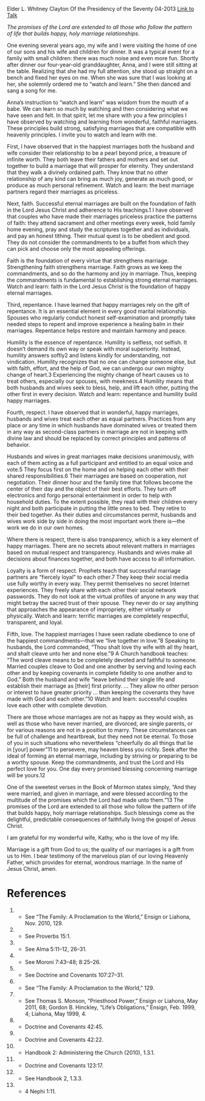 Elder L. Whitney Clayton
Of the Presidency of the Seventy
04-2013
[Link to Talk](https://www.churchofjesuschrist.org/study/general-conference/2013/04/marriage-watch-and-learn?lang=eng)

_The promises of the Lord are extended to all those who follow the pattern of life that builds happy, holy marriage relationships._

One evening several years ago, my wife and I were visiting the home of one of our sons and his wife and children for dinner. It was a typical event for a family with small children: there was much noise and even more fun. Shortly after dinner our four-year-old granddaughter, Anna, and I were still sitting at the table. Realizing that she had my full attention, she stood up straight on a bench and fixed her eyes on me. When she was sure that I was looking at her, she solemnly ordered me to “watch and learn.” She then danced and sang a song for me.

Anna’s instruction to “watch and learn” was wisdom from the mouth of a babe. We can learn so much by watching and then considering what we have seen and felt. In that spirit, let me share with you a few principles I have observed by watching and learning from wonderful, faithful marriages. These principles build strong, satisfying marriages that are compatible with heavenly principles. I invite you to watch and learn with me.

First, I have observed that in the happiest marriages both the husband and wife consider their relationship to be a pearl beyond price, a treasure of infinite worth. They both leave their fathers and mothers and set out together to build a marriage that will prosper for eternity. They understand that they walk a divinely ordained path. They know that no other relationship of any kind can bring as much joy, generate as much good, or produce as much personal refinement. Watch and learn: the best marriage partners regard their marriages as priceless.

Next, faith. Successful eternal marriages are built on the foundation of faith in the Lord Jesus Christ and adherence to His teachings.1 I have observed that couples who have made their marriages priceless practice the patterns of faith: they attend sacrament and other meetings every week, hold family home evening, pray and study the scriptures together and as individuals, and pay an honest tithing. Their mutual quest is to be obedient and good. They do not consider the commandments to be a buffet from which they can pick and choose only the most appealing offerings.



Faith is the foundation of every virtue that strengthens marriage. Strengthening faith strengthens marriage. Faith grows as we keep the commandments, and so do the harmony and joy in marriage. Thus, keeping the commandments is fundamental to establishing strong eternal marriages. Watch and learn: faith in the Lord Jesus Christ is the foundation of happy eternal marriages.

Third, repentance. I have learned that happy marriages rely on the gift of repentance. It is an essential element in every good marital relationship. Spouses who regularly conduct honest self-examination and promptly take needed steps to repent and improve experience a healing balm in their marriages. Repentance helps restore and maintain harmony and peace.

Humility is the essence of repentance. Humility is selfless, not selfish. It doesn’t demand its own way or speak with moral superiority. Instead, humility answers softly2 and listens kindly for understanding, not vindication. Humility recognizes that no one can change someone else, but with faith, effort, and the help of God, we can undergo our own mighty change of heart.3 Experiencing the mighty change of heart causes us to treat others, especially our spouses, with meekness.4 Humility means that both husbands and wives seek to bless, help, and lift each other, putting the other first in every decision. Watch and learn: repentance and humility build happy marriages.

Fourth, respect. I have observed that in wonderful, happy marriages, husbands and wives treat each other as equal partners. Practices from any place or any time in which husbands have dominated wives or treated them in any way as second-class partners in marriage are not in keeping with divine law and should be replaced by correct principles and patterns of behavior.

Husbands and wives in great marriages make decisions unanimously, with each of them acting as a full participant and entitled to an equal voice and vote.5 They focus first on the home and on helping each other with their shared responsibilities.6 Their marriages are based on cooperation, not negotiation. Their dinner hour and the family time that follows become the center of their day and the object of their best efforts. They turn off electronics and forgo personal entertainment in order to help with household duties. To the extent possible, they read with their children every night and both participate in putting the little ones to bed. They retire to their bed together. As their duties and circumstances permit, husbands and wives work side by side in doing the most important work there is—the work we do in our own homes.

Where there is respect, there is also transparency, which is a key element of happy marriages. There are no secrets about relevant matters in marriages based on mutual respect and transparency. Husbands and wives make all decisions about finances together, and both have access to all information.

Loyalty is a form of respect. Prophets teach that successful marriage partners are “fiercely loyal” to each other.7 They keep their social media use fully worthy in every way. They permit themselves no secret Internet experiences. They freely share with each other their social network passwords. They do not look at the virtual profiles of anyone in any way that might betray the sacred trust of their spouse. They never do or say anything that approaches the appearance of impropriety, either virtually or physically. Watch and learn: terrific marriages are completely respectful, transparent, and loyal.

Fifth, love. The happiest marriages I have seen radiate obedience to one of the happiest commandments—that we “live together in love.”8 Speaking to husbands, the Lord commanded, “Thou shalt love thy wife with all thy heart, and shalt cleave unto her and none else.”9 A Church handbook teaches: “The word cleave means to be completely devoted and faithful to someone. Married couples cleave to God and one another by serving and loving each other and by keeping covenants in complete fidelity to one another and to God.” Both the husband and wife “leave behind their single life and establish their marriage as [their] first priority. … They allow no other person or interest to have greater priority … than keeping the covenants they have made with God and each other.”10 Watch and learn: successful couples love each other with complete devotion.

There are those whose marriages are not as happy as they would wish, as well as those who have never married, are divorced, are single parents, or for various reasons are not in a position to marry. These circumstances can be full of challenge and heartbreak, but they need not be eternal. To those of you in such situations who nevertheless “cheerfully do all things that lie in [your] power”11 to persevere, may heaven bless you richly. Seek after the ideal of forming an eternal marriage, including by striving or preparing to be a worthy spouse. Keep the commandments, and trust the Lord and His perfect love for you. One day every promised blessing concerning marriage will be yours.12

One of the sweetest verses in the Book of Mormon states simply, “And they were married, and given in marriage, and were blessed according to the multitude of the promises which the Lord had made unto them.”13 The promises of the Lord are extended to all those who follow the pattern of life that builds happy, holy marriage relationships. Such blessings come as the delightful, predictable consequences of faithfully living the gospel of Jesus Christ.

I am grateful for my wonderful wife, Kathy, who is the love of my life.

Marriage is a gift from God to us; the quality of our marriages is a gift from us to Him. I bear testimony of the marvelous plan of our loving Heavenly Father, which provides for eternal, wondrous marriage. In the name of Jesus Christ, amen.

# References
1. - See “The Family: A Proclamation to the World,” Ensign or Liahona, Nov. 2010, 129.
2. - See Proverbs 15:1.
3. - See Alma 5:11–12, 26–31.
4. - See Moroni 7:43–48; 8:25–26.
5. - See Doctrine and Covenants 107:27–31.
6. - See “The Family: A Proclamation to the World,” 129.
7. - See Thomas S. Monson, “Priesthood Power,” Ensign or Liahona, May 2011, 68; Gordon B. Hinckley, “Life’s Obligations,” Ensign, Feb. 1999, 4; Liahona, May 1999, 4.
8. - Doctrine and Covenants 42:45.
9. - Doctrine and Covenants 42:22.
10. - Handbook 2: Administering the Church (2010), 1.3.1.
11. - Doctrine and Covenants 123:17.
12. - See Handbook 2, 1.3.3.
13. - 4 Nephi 1:11.